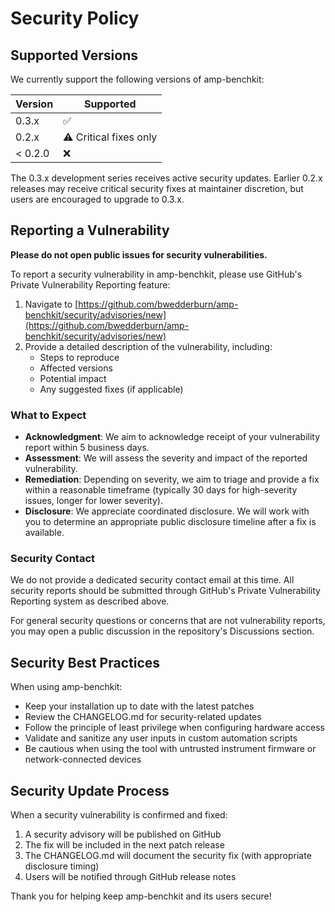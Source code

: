 # Security Policy

## Supported Versions

We currently support the following versions of amp-benchkit:

| Version | Supported          |
| ------- | ------------------ |
| 0.3.x   | :white_check_mark: |
| 0.2.x   | :warning: Critical fixes only |
| < 0.2.0 | :x:                |

The 0.3.x development series receives active security updates. Earlier 0.2.x releases may receive critical security fixes at maintainer discretion, but users are encouraged to upgrade to 0.3.x.

## Reporting a Vulnerability

**Please do not open public issues for security vulnerabilities.**

To report a security vulnerability in amp-benchkit, please use GitHub's Private Vulnerability Reporting feature:

1. Navigate to [https://github.com/bwedderburn/amp-benchkit/security/advisories/new](https://github.com/bwedderburn/amp-benchkit/security/advisories/new)
2. Provide a detailed description of the vulnerability, including:
   - Steps to reproduce
   - Affected versions
   - Potential impact
   - Any suggested fixes (if applicable)

### What to Expect

- **Acknowledgment**: We aim to acknowledge receipt of your vulnerability report within 5 business days.
- **Assessment**: We will assess the severity and impact of the reported vulnerability.
- **Remediation**: Depending on severity, we aim to triage and provide a fix within a reasonable timeframe (typically 30 days for high-severity issues, longer for lower severity).
- **Disclosure**: We appreciate coordinated disclosure. We will work with you to determine an appropriate public disclosure timeline after a fix is available.

### Security Contact

We do not provide a dedicated security contact email at this time. All security reports should be submitted through GitHub's Private Vulnerability Reporting system as described above.

For general security questions or concerns that are not vulnerability reports, you may open a public discussion in the repository's Discussions section.

## Security Best Practices

When using amp-benchkit:

- Keep your installation up to date with the latest patches
- Review the CHANGELOG.md for security-related updates
- Follow the principle of least privilege when configuring hardware access
- Validate and sanitize any user inputs in custom automation scripts
- Be cautious when using the tool with untrusted instrument firmware or network-connected devices

## Security Update Process

When a security vulnerability is confirmed and fixed:

1. A security advisory will be published on GitHub
2. The fix will be included in the next patch release
3. The CHANGELOG.md will document the security fix (with appropriate disclosure timing)
4. Users will be notified through GitHub release notes

Thank you for helping keep amp-benchkit and its users secure!

